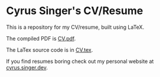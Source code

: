 # Cyrus Singer's CV/Resume

This is a repository for my CV/resume, built using LaTeX.

The compiled PDF is [CV.pdf](CV.pdf).

The LaTex source code is in [CV.tex](CV.tex).

If you find resumes boring check out my personal website at [cyrus.singer.dev](https://cyrus.singer.dev).
